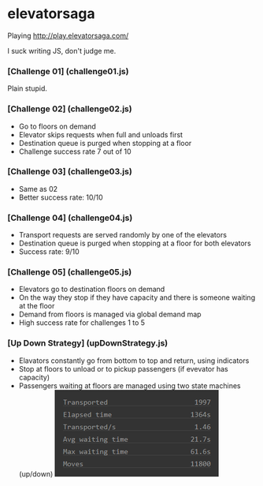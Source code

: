 # elevatorsaga
Playing http://play.elevatorsaga.com/

I suck writing JS, don't judge me.

### [Challenge 01] (challenge01.js)
Plain stupid.

### [Challenge 02] (challenge02.js)
* Go to floors on demand
* Elevator skips requests when full and unloads first
* Destination queue is purged when stopping at a floor
* Challenge success rate 7 out of 10
 
### [Challenge 03] (challenge03.js)
* Same as 02
* Better success rate: 10/10

### [Challenge 04] (challenge04.js)
* Transport requests are served randomly by one of the elevators
* Destination queue is purged when stopping at a floor for both elevators
* Success rate: 9/10

### [Challenge 05] (challenge05.js)
* Elevators go to destination floors on demand
* On the way they stop if they have capacity and there is someone waiting at the floor
* Demand from floors is managed via global demand map
* High success rate for challenges 1 to 5

### [Up Down Strategy] (upDownStrategy.js)
* Elavators constantly go from bottom to top and return, using indicators
* Stop at floors to unload or to pickup passengers (if evevator has capacity)
* Passengers waiting at floors are managed using two state machines (up/down)
![Up Down Strategy Stats](img/UpDownStrategyStats.PNG?raw=true)


